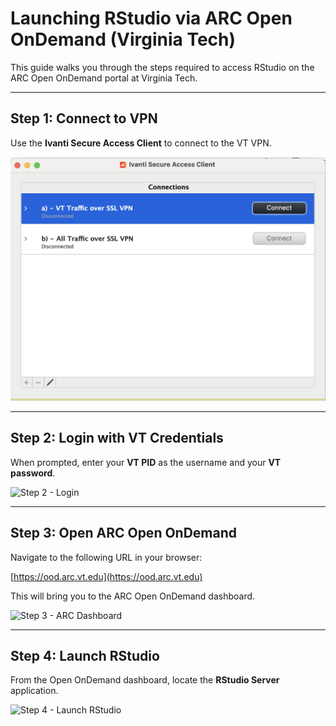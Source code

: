 
# Launching RStudio via ARC Open OnDemand (Virginia Tech)

This guide walks you through the steps required to access RStudio on the ARC Open OnDemand portal at Virginia Tech.

---

## Step 1: Connect to VPN

Use the **Ivanti Secure Access Client** to connect to the VT VPN.

![Step 1 - VPN Connection](Launch_RStudio/VPN.png)

---

## Step 2: Login with VT Credentials

When prompted, enter your **VT PID** as the username and your **VT password**.

![Step 2 - Login](images/step2.png)

---

## Step 3: Open ARC Open OnDemand

Navigate to the following URL in your browser:

[https://ood.arc.vt.edu](https://ood.arc.vt.edu)

This will bring you to the ARC Open OnDemand dashboard.

![Step 3 - ARC Dashboard](images/step3.png)

---

## Step 4: Launch RStudio

From the Open OnDemand dashboard, locate the **RStudio Server** application.

![Step 4 - Launch RStudio](images/step4.png)


